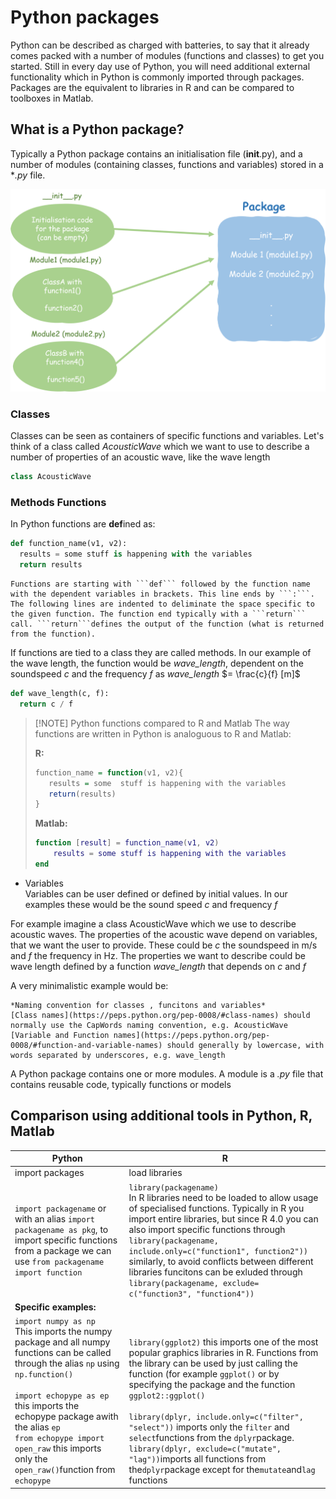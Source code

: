 # Python packages  

Python can be described as charged with batteries, to say that it already comes packed with a number of modules (functions and classes) to get you started. Still in every day use of Python, you will need additional external functionality which in Python is commonly imported through packages. Packages are the equivalent to libraries in R and can be compared to toolboxes in Matlab.  

## What is a Python package?  

Typically a Python package contains an initialisation file (__init__.py), and a number of modules (containing classes, functions and variables) stored in a **.py* file.  

![Python Packages Classes and Functions](./python_why_files/classes_packages.png)

### Classes  
Classes can be seen as containers of specific functions and variables. Let's think of a class called *AcousticWave* which we want to use to describe a number of properties of an acoustic wave, like the wave length  

```python
class AcousticWave
```

### Methods Functions  
  
  In Python functions are **def**ined as:  
  
  ```python
  def function_name(v1, v2):
    results = some stuff is happening with the variables
    return results
  ```
  
    Functions are starting with ```def``` followed by the function name with the dependent variables in brackets. This line ends by ```:```.  
    The following lines are indented to deliminate the space specific to the given function. The function end typically with a ```return``` call. ```return```defines the output of the function (what is returned from the function).  

  If functions are tied to a class they are called methods. In our example of the wave length, the function would be *wave_length*, dependent on the soundspeed *c* and the frequency *f*  as *wave_length* $= \frac{c}{f} [m]$

  ```python
  def wave_length(c, f):
    return c / f
  ```
  
  > [!NOTE] Python functions compared to R and Matlab
  >The way functions are written in Python is analoguous to R and Matlab:  
  >
  >__R:__
  >
  >```R
  >function_name = function(v1, v2){
  >    results = some  stuff is happening with the variables
  >    return(results)
  >}
  >```
  >
  >__Matlab:__
  >
  >```matlab
  >function [result] = function_name(v1, v2)
  >     results = some stuff is happening with the variables
  >end
  >```

- Variables  
  Variables can be user defined or defined by initial values. In our examples these would be the sound speed *c* and frequency *f*
  
For example imagine a class AcousticWave which we use to describe acoustic waves. The properties of the acoustic wave depend on variables, that we want the user to provide. These could be *c* the soundspeed in m/s and *f* the frequency in Hz. The properties we want to describe could be wave length defined by a function *wave_length* that depends on *c* and *f*  
  
A very minimalistic example would be:  

```{tip}
*Naming convention for classes , funcitons and variables*  
[Class names](https://peps.python.org/pep-0008/#class-names) should normally use the CapWords naming convention, e.g. AcousticWave  
[Variable and Function names](https://peps.python.org/pep-0008/#function-and-variable-names) should generally by lowercase, with words separated by underscores, e.g. wave_length
```

A Python package contains one or more modules. A module is a *.py* file that contains reusable code, typically functions or models

## Comparison using additional tools in Python, R, Matlab  

| Python | R |
| ------ | - |
| import packages | load libraries |
| ```import packagename``` or with an alias ```import packagename as pkg```, to import specific functions from a package we can use ```from packagename import function```    |```library(packagename)``` <br> In R libraries need to be loaded to allow usage of specialised functions. Typically in R you import entire libraries, but since R 4.0 you can also import specific functions through ```library(packagename, include.only=c("function1", function2"))``` similarly, to avoid conflicts between different libraries funcitons can be exluded through ```library(packagename, exclude= c("function3", "function4"))```|
|__Specific examples:__||  
|```import numpy as np``` <br>This imports the numpy package and all numpy functions can be called through the alias ```np``` using ```np.function()``` <br><br> ```import echopype as ep``` this imports the echopype package awith the alias ```ep``` <br> ```from echopype import open_raw``` this imports only the ```open_raw()```function from ```echopype```|<br> <br> ```library(ggplot2)``` this imports one of the most popular graphics libraries in R. Functions from the library can be used by just calling the function (for example ```ggplot()``` or by specifying the package and the function ```ggplot2::ggplot()``` <br><br> ```library(dplyr, include.only=c("filter", "select"))``` imports only the ```filter``` and ```select```functions from the ```dplyr```package. ```library(dplyr, exclude=c("mutate", "lag"))```imports all functions from the```dplyr```package except for the```mutate```and```lag``` functions|